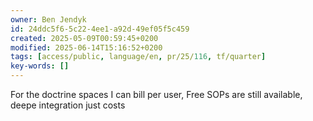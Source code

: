 ```yaml
---
owner: Ben Jendyk
id: 24ddc5f6-5c22-4ee1-a92d-49ef05f5c459
created: 2025-05-09T00:59:45+0200
modified: 2025-06-14T15:16:52+0200
tags: [access/public, language/en, pr/25/116, tf/quarter]
key-words: []
---
```


For the doctrine spaces I can bill per user,
Free SOPs are still available, deepe integration just costs 